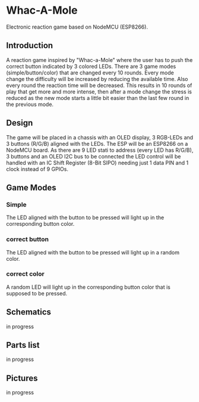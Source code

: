 # Whac-A-Mole
Electronic reaction game based on NodeMCU (ESP8266).

## Introduction
A reaction game inspired by "Whac-a-Mole" where the user has to push the correct button indicated by 3 colored LEDs. There are 3 game modes (simple/button/color) that are changed every 10 rounds. Every mode change the difficulty will be increased by reducing the available time. Also every round the reaction time will be decreased. This results in 10 rounds of play that get more and more intense, then after a mode change the stress is reduced as the new mode starts a little bit easier than the last few round in the previous mode.
## Design
The game will be placed in a chassis with an OLED display, 3 RGB-LEDs and 3 buttons (R/G/B) aligned with the LEDs. The ESP will be an ESP8266 on a NodeMCU board. As there are 9 LED stati to address (every LED has R/G/B), 3 buttons and an OLED I2C bus to be connected the LED control will be handled with an IC Shift Register (8-Bit SIPO) needing just 1 data PIN and 1 clock instead of 9 GPIOs.
## Game Modes
### Simple
The LED aligned with the button to be pressed will light up in the corresponding button color.
### correct button
The LED aligned with the button to be pressed will light up in a random color.
### correct color
A random LED will light up in the corresponding button color that is supposed to be pressed.
## Schematics
in progress
## Parts list
in progress
## Pictures
in progress
